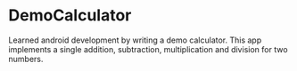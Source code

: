 # DemoCalculator
Learned android development by writing a demo calculator.
This app implements a single addition, subtraction, multiplication and division for two numbers. 
